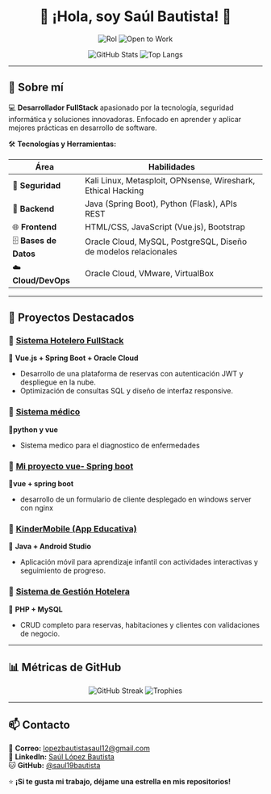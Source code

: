 <h1 align="center">👋 ¡Hola, soy Saúl Bautista! 🚀</h1>
<p align="center">
  <img src="https://img.shields.io/badge/Desarrollador%20FullStack-%F0%9F%92%BB-blue" alt="Rol"/>
  <img src="https://img.shields.io/badge/Open%20to%20Work-%F0%9F%92%BC-green" alt="Open to Work"/>
</p>

<p align="center">
  <img src="https://github-readme-stats.vercel.app/api?username=saul19bautista&show_icons=true&theme=tokyonight" alt="GitHub Stats"/>
  <img src="https://github-readme-stats.vercel.app/api/top-langs/?username=saul19bautista&layout=compact&theme=tokyonight" alt="Top Langs"/>
</p>

---

## 🌟 **Sobre mí**  
💻 **Desarrollador FullStack** apasionado por la tecnología, seguridad informática y soluciones innovadoras. Enfocado en aprender y aplicar mejores prácticas en desarrollo de software.  

🛠️ **Tecnologías y Herramientas:**  

| **Área**       | **Habilidades**                                                                                     |
|----------------|----------------------------------------------------------------------------------------------------|
| 🔐 **Seguridad**  | Kali Linux, Metasploit, OPNsense, Wireshark, Ethical Hacking                                      |
| 💾 **Backend**    | Java (Spring Boot), Python (Flask), APIs REST                                     |
| 🌐 **Frontend**   | HTML/CSS, JavaScript (Vue.js), Bootstrap                                                           |
| 🗄️ **Bases de Datos** | Oracle Cloud, MySQL, PostgreSQL, Diseño de modelos relacionales                                   |
| ☁️ **Cloud/DevOps**  | Oracle Cloud, VMware, VirtualBox                                                        |

---

## 🚀 **Proyectos Destacados**  

### 🔐 [Sistema Hotelero FullStack](https://github.com/saul19bautista/Pagina-Hotel-desarrollo-en-la-nube)  
📌 **Vue.js + Spring Boot + Oracle Cloud**  
- Desarrollo de una plataforma de reservas con autenticación JWT y despliegue en la nube.  
- Optimización de consultas SQL y diseño de interfaz responsive.  

### 🔐 [Sistema médico](https://github.com/saul19bautista/SistemMedico)
📌**python y vue**
- Sistema medico para el diagnostico de enfermedades 

### 🔐 [Mi proyecto vue- Spring boot](https://github.com/saul19bautista/mi-proyecto-vue-spring)
📌**vue + spring boot**
- desarrollo de un formulario de cliente desplegado en windows server con nginx

### 📱 [KinderMobile (App Educativa)](https://github.com/Luz1727/AppAndroid/tree/SAULLOPEZBAUTISTA)
📌 **Java + Android Studio**  
- Aplicación móvil para aprendizaje infantil con actividades interactivas y seguimiento de progreso.  

### 🏨 [Sistema de Gestión Hotelera](https://github.com/saul19bautista/hotel)  
📌 **PHP + MySQL**  
- CRUD completo para reservas, habitaciones y clientes con validaciones de negocio.  

---

## 📊 **Métricas de GitHub**  
<p align="center">
  <img src="https://github-readme-streak-stats.herokuapp.com/?user=saul19bautista&theme=tokyonight" alt="GitHub Streak"/>
  <img src="https://github-profile-trophy.vercel.app/?username=saul19bautista&theme=onedark" alt="Trophies"/>
</p>

---

## 📫 **Contacto**  
📧 **Correo:** [lopezbautistasaul12@gmail.com](mailto:lopezbautistasaul12@gmail.com)  
🔗 **LinkedIn:** [Saúl López Bautista](https://www.linkedin.com/in/saúl-lópez-bautista-a845132a4)  
🐱 **GitHub:** [@saul19bautista](https://github.com/saul19bautista)  

⭐ **¡Si te gusta mi trabajo, déjame una estrella en mis repositorios!**  
